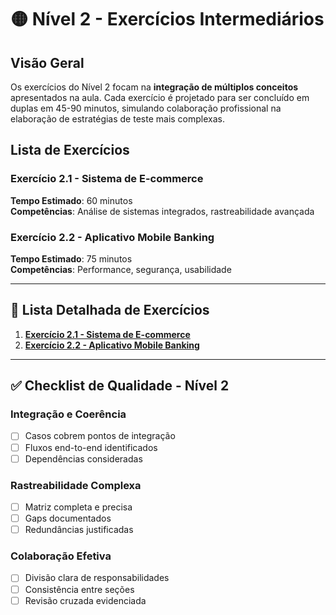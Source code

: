 # 🟡 Nível 2 - Exercícios Intermediários

## Visão Geral

Os exercícios do Nível 2 focam na **integração de múltiplos conceitos** apresentados na aula. Cada exercício é projetado para ser concluído em duplas em 45-90 minutos, simulando colaboração profissional na elaboração de estratégias de teste mais complexas.

## Lista de Exercícios

### Exercício 2.1 - Sistema de E-commerce
**Tempo Estimado**: 60 minutos  
**Competências**: Análise de sistemas integrados, rastreabilidade avançada

### Exercício 2.2 - Aplicativo Mobile Banking
**Tempo Estimado**: 75 minutos  
**Competências**: Performance, segurança, usabilidade

---

## 📝 Lista Detalhada de Exercícios

1. **[Exercício 2.1 - Sistema de E-commerce](./exercicio_2_1.md)**
2. **[Exercício 2.2 - Aplicativo Mobile Banking](./exercicio_2_2.md)**

---

## ✅ Checklist de Qualidade - Nível 2

### Integração e Coerência
- [ ] Casos cobrem pontos de integração
- [ ] Fluxos end-to-end identificados
- [ ] Dependências consideradas

### Rastreabilidade Complexa
- [ ] Matriz completa e precisa
- [ ] Gaps documentados
- [ ] Redundâncias justificadas

### Colaboração Efetiva
- [ ] Divisão clara de responsabilidades
- [ ] Consistência entre seções
- [ ] Revisão cruzada evidenciada
